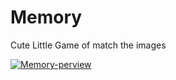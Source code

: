 # Memory

Cute Little Game of match the images

<div>
    <a href="https://memory-game-1.herokuapp.com/index.html">
        <img src="header.gif" style={width: "500px";} align="center" alt="Memory-perview"/>
    </a>
</div>
